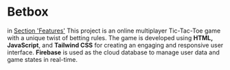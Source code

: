 # Betbox

in [Section 'Features']([#ssFeatures](https://betbox-project.web.app/)) 
This project is an online multiplayer Tic-Tac-Toe game with a unique twist of betting rules. The game is developed using **HTML, JavaScript**, and **Tailwind CSS** for creating an engaging and responsive user interface. **Firebase** is used as the cloud database to manage user data and game states in real-time.
